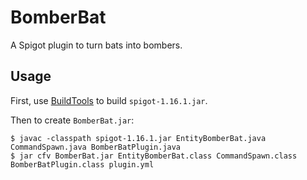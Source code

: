# BomberBat
A Spigot plugin to turn bats into bombers.

## Usage
First, use [BuildTools](https://www.spigotmc.org/wiki/buildtools/) to build
`spigot-1.16.1.jar`.

Then to create `BomberBat.jar`:
```
$ javac -classpath spigot-1.16.1.jar EntityBomberBat.java CommandSpawn.java BomberBatPlugin.java
$ jar cfv BomberBat.jar EntityBomberBat.class CommandSpawn.class BomberBatPlugin.class plugin.yml
```
